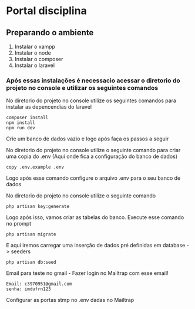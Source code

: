 # Portal disciplina

## Preparando o ambiente

1. Instalar o xampp
2. Instalar o node
3. Instalar o composer 
4. Instalar o laravel

### Após essas instalações é necessacio acessar o diretorio do projeto no console e utilizar os seguintes comandos

No diretorio do projeto no console utilize os seguintes comandos para instalar as depencendias do laravel 

    composer install
    npm install
    npm run dev


Crie um banco de dados vazio e logo após faça os passos a seguir

No diretorio do projeto no console utilize o seguinte comando para criar uma copia do .env (Aqui onde fica a configuração do banco de dados)
    
    copy .env.example .env

Logo após esse comando configure o arquivo .env para o seu banco de dados

No diretorio do projeto no console utilize o seguinte comando 

    php artisan key:generate

Logo após isso, vamos criar as tabelas do banco. Execute esse comando no prompt

    php artisan migrate

E aqui iremos carregar uma inserção de dados pré definidas em database -> seeders

    php artisan db:seed 

Email para teste no gmail - Fazer login no Mailtrap com esse email!

    Email: c3970951@gmail.com
    senha: imdufrn123

Configurar as portas stmp no .env dadas no Mailtrap



